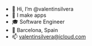 - 👋 Hi, I’m @valentinsilvera
- 📲 I make apps
- 🎓 Software Engineer
- 📍 Barcelona, Spain
- 📫 valentinsilvera@icloud.com

<!---
valentinsilvera/valentinsilvera is a ✨ special ✨ repository because its `README.md` (this file) appears on your GitHub profile.
You can click the Preview link to take a look at your changes.
--->
